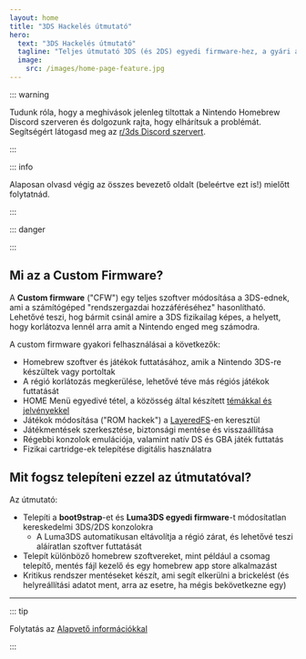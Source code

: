 ```yaml
---
layout: home
title: "3DS Hackelés útmutató"
hero:
  text: "3DS Hackelés útmutató"
  tagline: "Teljes útmutató 3DS (és 2DS) egyedi firmware-hez, a gyári állapottól boot9strap-ig."
  image:
    src: /images/home-page-feature.jpg
---
```


::: warning

Tudunk róla, hogy a meghivások jelenleg tiltottak a Nintendo Homebrew Discord szerveren és dolgozunk rajta, hogy elhárítsuk a problémát. Segítségért látogasd meg az [r/3ds Discord szervert](https://discord.gg/3ds).

:::

::: info

Alaposan olvasd végig az összes bevezető oldalt (beleértve ezt is!) mielőtt folytatnád.

:::

::: danger

<!--@include: ./_include/3ds-online.md -->

:::

## Mi az a Custom Firmware?

A **Custom firmware** ("CFW") egy teljes szoftver módosítása a 3DS-ednek, ami a számítógéped "rendszergazdai hozzáféréséhez" hasonlítható. Lehetővé teszi, hog bármit csinál amire a 3DS fizikailag képes, a helyett, hogy korlátozva lennél arra amit a Nintendo enged meg számodra.

A custom firmware gyakori felhasználásai a következők:

- Homebrew szoftver és játékok futtatásához, amik a Nintendo 3DS-re készültek vagy portoltak
- A régió korlátozás megkerülése, lehetővé téve más régiós játékok futtatását
- HOME Menü egyedivé tétel, a közösség által készített [témákkal és jelvényekkel](https://themeplaza.art)
- Játékok módosítása ("ROM hackek") a [LayeredFS](https://github.com/knight-ryu12/godmode9-layeredfs-usage/wiki/Using-Luma3DS'-layeredfs-\(Only-version-8.0-and-higher\))-en keresztül
- Játékmentések szerkesztése, biztonsági mentése és visszaállítása
- Régebbi konzolok emulációja, valamint natív DS és GBA játék futtatás
- Fizikai cartridge-ek telepítése digitális használatra

## Mit fogsz telepíteni ezzel az útmutatóval?

Az útmutató:

- Telepíti a **boot9strap**-et és **Luma3DS egyedi firmware**-t módosítatlan kereskedelmi 3DS/2DS konzolokra
  - A Luma3DS automatikusan eltávolítja a régió zárat, és lehetővé teszi aláíratlan szoftver futtatását
- Telepít különböző homebrew szoftvereket, mint például a csomag telepítő, mentés fájl kezelő és egy homebrew app store alkalmazást
- Kritikus rendszer mentéseket készít, ami segít elkerülni a brickelést (és helyreállítási adatot ment, arra az esetre, ha mégis bekövetkezne egy)

___

::: tip

Folytatás az [Alapvető információkkal](key-information)

:::

